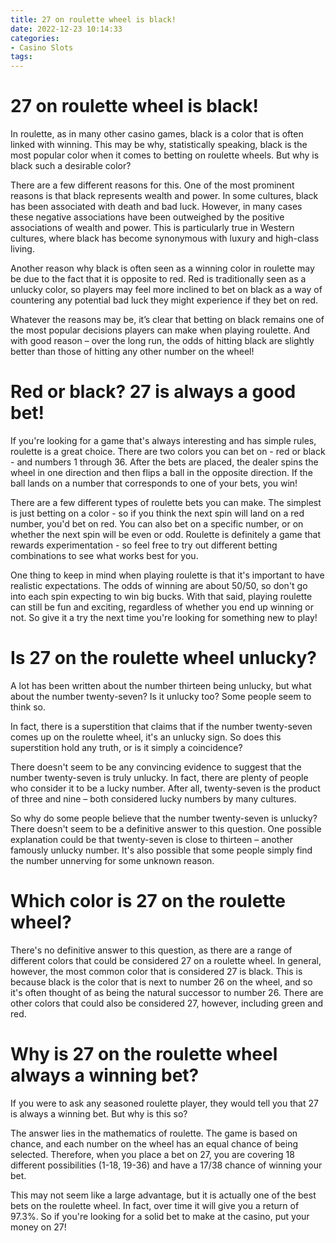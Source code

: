 ```yaml
---
title: 27 on roulette wheel is black!
date: 2022-12-23 10:14:33
categories:
- Casino Slots
tags:
---
```



#  27 on roulette wheel is black!

In roulette, as in many other casino games, black is a color that is often linked with winning. This may be why, statistically speaking, black is the most popular color when it comes to betting on roulette wheels. But why is black such a desirable color?

There are a few different reasons for this. One of the most prominent reasons is that black represents wealth and power. In some cultures, black has been associated with death and bad luck. However, in many cases these negative associations have been outweighed by the positive associations of wealth and power. This is particularly true in Western cultures, where black has become synonymous with luxury and high-class living.

Another reason why black is often seen as a winning color in roulette may be due to the fact that it is opposite to red. Red is traditionally seen as a unlucky color, so players may feel more inclined to bet on black as a way of countering any potential bad luck they might experience if they bet on red.

Whatever the reasons may be, it’s clear that betting on black remains one of the most popular decisions players can make when playing roulette. And with good reason – over the long run, the odds of hitting black are slightly better than those of hitting any other number on the wheel!

#  Red or black? 27 is always a good bet!

If you're looking for a game that's always interesting and has simple rules, roulette is a great choice. There are two colors you can bet on - red or black - and numbers 1 through 36. After the bets are placed, the dealer spins the wheel in one direction and then flips a ball in the opposite direction. If the ball lands on a number that corresponds to one of your bets, you win!

There are a few different types of roulette bets you can make. The simplest is just betting on a color - so if you think the next spin will land on a red number, you'd bet on red. You can also bet on a specific number, or on whether the next spin will be even or odd. Roulette is definitely a game that rewards experimentation - so feel free to try out different betting combinations to see what works best for you.

One thing to keep in mind when playing roulette is that it's important to have realistic expectations. The odds of winning are about 50/50, so don't go into each spin expecting to win big bucks. With that said, playing roulette can still be fun and exciting, regardless of whether you end up winning or not. So give it a try the next time you're looking for something new to play!

#  Is 27 on the roulette wheel unlucky?

A lot has been written about the number thirteen being unlucky, but what about the number twenty-seven? Is it unlucky too? Some people seem to think so.

In fact, there is a superstition that claims that if the number twenty-seven comes up on the roulette wheel, it's an unlucky sign. So does this superstition hold any truth, or is it simply a coincidence?

There doesn't seem to be any convincing evidence to suggest that the number twenty-seven is truly unlucky. In fact, there are plenty of people who consider it to be a lucky number. After all, twenty-seven is the product of three and nine – both considered lucky numbers by many cultures.

So why do some people believe that the number twenty-seven is unlucky? There doesn't seem to be a definitive answer to this question. One possible explanation could be that twenty-seven is close to thirteen – another famously unlucky number. It's also possible that some people simply find the number unnerving for some unknown reason.

#  Which color is 27 on the roulette wheel?

There's no definitive answer to this question, as there are a range of different colors that could be considered 27 on a roulette wheel. In general, however, the most common color that is considered 27 is black. This is because black is the color that is next to number 26 on the wheel, and so it's often thought of as being the natural successor to number 26. There are other colors that could also be considered 27, however, including green and red.

#  Why is 27 on the roulette wheel always a winning bet?

If you were to ask any seasoned roulette player, they would tell you that 27 is always a winning bet. But why is this so?

The answer lies in the mathematics of roulette. The game is based on chance, and each number on the wheel has an equal chance of being selected. Therefore, when you place a bet on 27, you are covering 18 different possibilities (1-18, 19-36) and have a 17/38 chance of winning your bet.

This may not seem like a large advantage, but it is actually one of the best bets on the roulette wheel. In fact, over time it will give you a return of 97.3%. So if you're looking for a solid bet to make at the casino, put your money on 27!